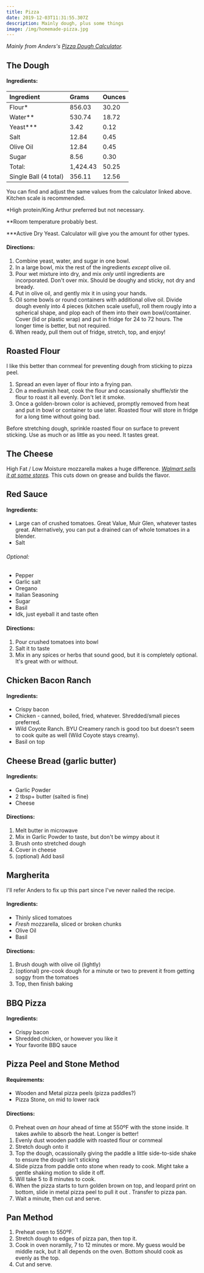 ```yaml
---
title: Pizza
date: 2019-12-03T11:31:55.307Z
description: Mainly dough, plus some things
image: /img/homemade-pizza.jpg
---
```

_Mainly from Anders's_ [_Pizza Dough Calculator_](https://pizza-dough-calculator.herokuapp.com/calculator?a=thicknessFactor&tf=0.08&dw=0&b=4&shp=round&s=14&w=0&l=0&h=62&yt=ady&y=0.4&st=regular&slt=1.5&br=2&p=none&pa=0&pwa=0&pya=0&pfa=0&pst=0&dh=0&ph=0&stf=0&dd=0&ss=0&sa=0&pwt=0&plt=0&c_g=1&c_kg=0&c_ml=0&c_o=1&c_p=0&c_t=0&c_tb=0&c_c=0&c_d=1&c_pr=2&um=false&o25=1.5&o32=1)_._ 



## The Dough

#### Ingredients:

| Ingredient            | Grams         | Ounces|
| :-------------        | :-------------| :-----|
| Flour*                | 856.03        | 30.20 |
| Water**               | 530.74        | 18.72 |
| Yeast***              | 3.42          |  0.12 |
| Salt                  | 12.84         |  0.45 |
| Olive Oil             | 12.84         |  0.45 |
| Sugar                 | 8.56          |  0.30 |
| Total:                | 1,424.43      | 50.25 |
| Single Ball (4 total) | 356.11        | 12.56 |

You can find and adjust the same values from the calculator linked above.
Kitchen scale is recommended.

*High protein/King Arthur preferred but not necessary.

**Room temperature probably best.

***Active Dry Yeast. Calculator will give you the amount for other types. 

#### Directions:
1. Combine yeast, water, and sugar in one bowl.
2. In a large bowl, mix the rest of the ingredients _except_ olive oil.
3. Pour wet mixture into dry, and mix _only_ until ingredients are incorporated. Don't over mix. Should be doughy and sticky, not dry and bready. 
4. Put in olive oil, and gently mix it in using your hands. 
5. Oil some bowls or round containers with additional olive oil. Divide dough evenly into 4 pieces (kitchen scale useful), roll them rougly into a spherical shape, and plop each of them into their own bowl/container. Cover (lid or plastic wrap) and put in fridge for 24 to 72 hours. The longer time is better, but not required.  
6. When ready, pull them out of fridge, stretch, top, and enjoy! 

## Roasted Flour
I like this better than cornmeal for preventing dough from sticking to pizza peel. 

1. Spread an even layer of flour into a frying pan. 
2. On a mediumish heat, cook the flour and ocassionally shuffle/stir the flour to roast it all evenly. Don't let it smoke.
3. Once a golden-brown color is achieved, promptly removed from heat and put in bowl or container to use later. Roasted flour will store in fridge for a long time without going bad.  

Before stretching dough, sprinkle roasted flour on surface to prevent sticking. Use as much or as little as you need. It tastes great.

## The Cheese
High Fat / Low Moisture mozzarella makes a huge difference. [_Walmart sells it at some stores_](https://grocery.walmart.com/ip/Great-Value-Shredded-Whole-Milk-Low-Moisture-Mozzarella-Cheese-8-oz/368703143?wmlspartner=wlpa&selectedSellerId=0&wl13=5167&adid=2222222242031926486&wmlspartner=wmtlabs&wl0=&wl1=g&wl2=c&wl3=334322877257&wl4=aud-413664919370:pla-546274454136&wl5=9029889&wl6=&wl7=&wl8=&wl9=pla&wl10=120643079&wl11=local&wl12=368703143&wl13=5167&veh=sem_LIA&gclid=CjwKCAiArJjvBRACEiwA-Wiqq6jEQ1DoygVizorVLzvpoMNH8k40fCxJJCMwUUJ7OQ1k5hb6IF_L5hoCXvsQAvD_BwE&gclsrc=aw.ds)_._ This cuts down on grease and builds the flavor. 

## Red Sauce

#### Ingredients:
* Large can of crushed tomatoes. Great Value, Muir Glen, whatever tastes great. Alternatively, you can put a drained can of whole tomatoes in a blender.
* Salt

###### Optional:

* Pepper
* Garlic salt
* Oregano
* Italian Seasoning
* Sugar
* Basil
* Idk, just eyeball it and taste often

#### Directions:

1. Pour crushed tomatoes into bowl
2. Salt it to taste
3. Mix in any spices or herbs that sound good, but it is completely optional. It's great with or without. 

## Chicken Bacon Ranch
#### Ingredients:
* Crispy bacon
* Chicken - canned, boiled, fried, whatever. Shredded/small pieces preferred. 
* Wild Coyote Ranch. BYU Creamery ranch is good too but doesn't seem to cook quite as well (Wild Coyote stays creamy).
* Basil on top

## Cheese Bread (garlic butter) 
#### Ingredients:
* Garlic Powder 
* 2 tbsp+ butter (salted is fine)
* Cheese

#### Directions: 
1. Melt butter in microwave
2. Mix in Garlic Powder to taste, but don't be wimpy about it
3. Brush onto stretched dough
4. Cover in cheese
5. (optional) Add basil 

## Margherita
I'll refer Anders to fix up this part since I've never nailed the recipe. 

#### Ingredients:

* Thinly sliced tomatoes
* _Fresh_ mozzarella, sliced or broken chunks
* Olive Oil
* Basil

#### Directions:
1. Brush dough with olive oil (lightly)
2. (optional) pre-cook dough for a minute or two to prevent it from getting soggy from the tomatoes
3. Top, then finish baking

## BBQ Pizza
#### Ingredients:
* Crispy bacon
* Shredded chicken, or however you like it 
* Your favorite BBQ sauce

## Pizza Peel and Stone Method
#### Requirements:

* Wooden and Metal pizza peels (pizza paddles?)
* Pizza Stone, on mid to lower rack

#### Directions:

0. Preheat oven _an hour_ ahead of time at 550ºF with the stone inside. It takes awhile to absorb the heat. Longer is better! 
1. Evenly dust wooden paddle with roasted flour or cornmeal
2. Stretch dough onto it
3. Top the dough, ocassionally giving the paddle a little side-to-side shake to ensure the dough isn't sticking
4. Slide pizza from paddle onto stone when ready to cook. Might take a gentle shaking motion to slide it off. 
5. Will take 5 to 8 minutes to cook.
6. When the pizza starts to turn golden brown on top, and leopard print on bottom, slide in metal pizza peel to pull it out . Transfer to pizza pan. 
7. Wait a minute, then cut and serve.

## Pan Method

1. Preheat oven to 550ºF. 
2. Stretch dough to edges of pizza pan, then top it. 
3. Cook in oven noramlly, 7 to 12 minutes or more. My guess would be middle rack, but it all depends on the oven. Bottom should cook as evenly as the top. 
4. Cut and serve. 


